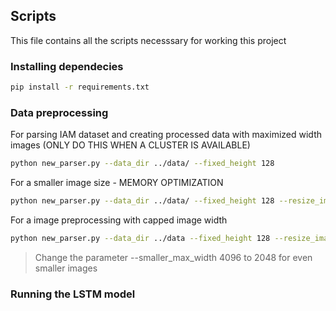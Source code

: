 ##  Scripts
This file contains all the scripts necesssary for working this project

### Installing dependecies

```bash
pip install -r requirements.txt
```

### Data preprocessing
For parsing IAM dataset and creating processed data with maximized width images (ONLY DO THIS WHEN A CLUSTER IS AVAILABLE)

```bash
python new_parser.py --data_dir ../data/ --fixed_height 128
```

For a smaller image size - MEMORY OPTIMIZATION
```bash
python new_parser.py --data_dir ../data/ --fixed_height 128 --resize_image_smaller
```

For a image preprocessing with capped image width

```bash
python new_parser.py --data_dir ../data --fixed_height 128 --resize_image_smaller --smaller_max_width 4096
```

> Change the parameter --smaller_max_width 4096 to 2048 for even smaller images

### Running the LSTM model